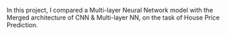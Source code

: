 In this project, I compared a Multi-layer Neural Network model with the Merged architecture of CNN & Multi-layer NN, on the task of House Price Prediction.